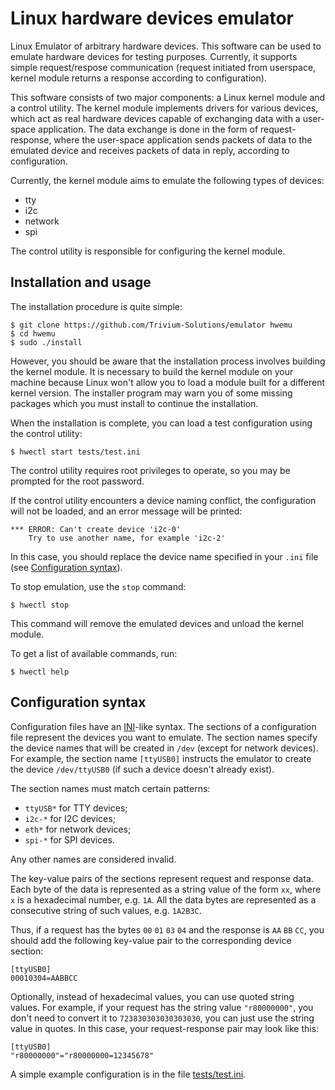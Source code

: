 # Linux hardware devices emulator

Linux Emulator of arbitrary hardware devices. This software can be used to
emulate hardware devices for testing purposes. Currently, it supports simple
request/respose communication (request initiated from userspace, kernel module
returns a response according to configuration).


This software consists of two major components: a Linux kernel module
and a control utility. The kernel module implements drivers for various
devices, which act as real hardware devices capable of exchanging data
with a user-space application. The data exchange is done in the form of
request-response, where the user-space application sends packets of data
to the emulated device and receives packets of data in reply, according
to configuration.

Currently, the kernel module aims to emulate the following types of
devices:
- tty
- i2c
- network
- spi

The control utility is responsible for configuring the kernel module.

## Installation and usage

The installation procedure is quite simple:

```
$ git clone https://github.com/Trivium-Solutions/emulator hwemu
$ cd hwemu
$ sudo ./install
```

However, you should be aware that the installation process involves
building the kernel module. It is necessary to build the kernel module
on your machine because Linux won't allow you to load a module built
for a different kernel version. The installer program may warn
you of some missing packages which you must install to continue the
installation.

When the installation is complete, you can load a test configuration
using the control utility:

```
$ hwectl start tests/test.ini
```

The control utility requires root privileges to operate, so you may be
prompted for the root password.

If the control utility encounters a device naming conflict, the
configuration will not be loaded, and an error message will be printed:

```
*** ERROR: Can't create device 'i2c-0'
    Try to use another name, for example 'i2c-2'
```

In this case, you should replace the device name specified in your
`.ini` file (see [Configuration syntax](#configuration-syntax)).

To stop emulation, use the `stop` command:

```
$ hwectl stop
```

This command will remove the emulated devices and unload the kernel
module.

To get a list of available commands, run:

```
$ hwectl help
```

## Configuration syntax

Configuration files have an
[INI](https://en.wikipedia.org/wiki/INI_file)-like syntax. The sections
of a configuration file represent the devices you want to emulate. The
section names specify the device names that will be created in `/dev`
(except for network devices). For example, the section name `[ttyUSB0]`
instructs the emulator to create the device `/dev/ttyUSB0` (if such a
device doesn't already exist).

The section names must match certain patterns:

- `ttyUSB*` for TTY devices;
- `i2c-*` for I2C devices;
- `eth*` for network devices;
- `spi-*` for SPI devices.

Any other names are considered invalid.

The key-value pairs of the sections represent request and response
data. Each byte of the data is represented as a string value of the
form `xx`, where `x` is a hexadecimal number, e.g. `1A`. All the data
bytes are represented as a consecutive string of such values, e.g.
`1A2B3C`.

Thus, if a request has the bytes `00` `01` `03` `04` and the response
is `AA` `BB` `CC`, you should add the following key-value pair to the
corresponding device section:

```
[ttyUSB0]
00010304=AABBCC
```

Optionally, instead of hexadecimal values, you can use quoted string
values. For example, if your request has the string value
`"r80000000"`, you don't need to convert it to `723830303030303030`, you
can just use the string value in quotes. In this case, your
request-response pair may look like this:


```
[ttyUSB0]
"r80000000"="r80000000=12345678"
```

A simple example configuration is in the file [tests/test.ini](/tests/test.ini).
